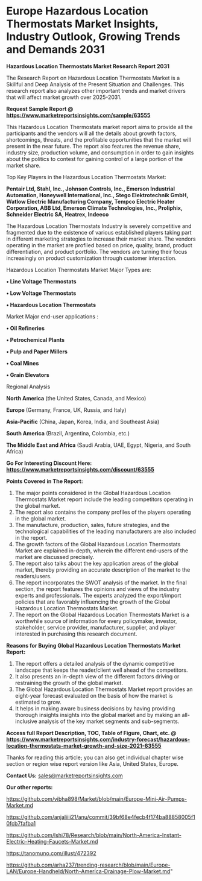 # Europe Hazardous Location Thermostats Market Insights, Industry Outlook, Growing Trends and Demands 2031

<strong>Hazardous Location Thermostats Market Research Report 2031</strong>

The Research Report on Hazardous Location Thermostats Market is a Skillful and Deep Analysis of the Present Situation and Challenges. This research report also analyzes other important trends and market drivers that will affect market growth over 2025-2031.

<strong>Request Sample Report @ <a href=https://www.marketreportsinsights.com/sample/63555>https://www.marketreportsinsights.com/sample/63555</a></strong>

This Hazardous Location Thermostats market report aims to provide all the participants and the vendors will all the details about growth factors, shortcomings, threats, and the profitable opportunities that the market will present in the near future. The report also features the revenue share, industry size, production volume, and consumption in order to gain insights about the politics to contest for gaining control of a large portion of the market share.

Top Key Players in the Hazardous Location Thermostats Market:

<strong>Pentair Ltd, Stahl, Inc., Johnson Controls, Inc., Emerson Industrial Automation, Honeywell International, Inc., Stego Elektrotechnik GmbH, Watlow Electric Manufacturing Company, Tempco Electric Heater Corporation, ABB Ltd, Emerson Climate Technologies, Inc., Proliphix, Schneider Electric SA, Heatrex, Indeeco</strong>

The Hazardous Location Thermostats Industry is severely competitive and fragmented due to the existence of various established players taking part in different marketing strategies to increase their market share. The vendors operating in the market are profiled based on price, quality, brand, product differentiation, and product portfolio. The vendors are turning their focus increasingly on product customization through customer interaction.

Hazardous Location Thermostats Market Major Types are:

<strong>• Line Voltage Thermostats

• Low Voltage Thermostats

• Hazardous Location Thermostats</strong>

Market Major end-user applications :

<strong>• Oil Refineries

• Petrochemical Plants

• Pulp and Paper Millers

• Coal Mines

• Grain Elevators</strong>

Regional Analysis

</u><strong><b>North America</b></strong> (the United States, Canada, and Mexico)

<strong><b>Europe </b></strong>(Germany, France, UK, Russia, and Italy)

<strong><b>Asia-Pacific</b></strong> (China, Japan, Korea, India, and Southeast Asia)

<strong><b>South America</b></strong> (Brazil, Argentina, Colombia, etc.)

<strong><b>The Middle East and Africa</b></strong> (Saudi Arabia, UAE, Egypt, Nigeria, and South Africa)

<strong>Go For Interesting Discount Here: <a href=https://www.marketreportsinsights.com/discount/63555>https://www.marketreportsinsights.com/discount/63555</a></strong>

<strong>Points Covered in The Report:</strong>
<ol>
  <li>The major points considered in the Global Hazardous Location Thermostats Market report include the leading competitors operating in the global market.</li>
  <li>The report also contains the company profiles of the players operating in the global market.</li>
  <li>The manufacture, production, sales, future strategies, and the technological capabilities of the leading manufacturers are also included in the report.</li>
  <li>The growth factors of the Global Hazardous Location Thermostats Market are explained in-depth, wherein the different end-users of the market are discussed precisely.</li>
  <li>The report also talks about the key application areas of the global market, thereby providing an accurate description of the market to the readers/users.</li>
  <li>The report incorporates the SWOT analysis of the market. In the final section, the report features the opinions and views of the industry experts and professionals. The experts analyzed the export/import policies that are favorably influencing the growth of the Global Hazardous Location Thermostats Market.</li>
  <li>The report on the Global Hazardous Location Thermostats Market is a worthwhile source of information for every policymaker, investor, stakeholder, service provider, manufacturer, supplier, and player interested in purchasing this research document.</li>
</ol>
<strong>Reasons for Buying Global Hazardous Location Thermostats Market Report:</strong>

<ol>
  <li>The report offers a detailed analysis of the dynamic competitive landscape that keeps the reader/client well ahead of the competitors.</li>
  <li>It also presents an in-depth view of the different factors driving or restraining the growth of the global market.</li>
  <li>The Global Hazardous Location Thermostats Market report provides an eight-year forecast evaluated on the basis of how the market is estimated to grow.</li>
  <li>It helps in making aware business decisions by having providing thorough insights insights into the global market and by making an all-inclusive analysis of the key market segments and sub-segments.</li>
</ol>
<strong>Access full Report Description, TOC, Table of Figure, Chart, etc. @ <a href=https://www.marketreportsinsights.com/industry-forecast/hazardous-location-thermostats-market-growth-and-size-2021-63555>https://www.marketreportsinsights.com/industry-forecast/hazardous-location-thermostats-market-growth-and-size-2021-63555</a></strong>


Thanks for reading this article; you can also get individual chapter wise section or region wise report version like Asia, United States, Europe.

<strong>Contact Us:</strong>
sales@marketreportsinsights.com

<strong>Our other reports:</strong>

<a href=https://github.com/vibha898/Market/blob/main/Europe-Mini-Air-Pumps-Market.md>https://github.com/vibha898/Market/blob/main/Europe-Mini-Air-Pumps-Market.md</a>

<a href=https://github.com/anjaliiii21/anu/commit/39bf68e4fecb4f174ba88858005f10fcb7fafba1>https://github.com/anjaliiii21/anu/commit/39bf68e4fecb4f174ba88858005f10fcb7fafba1</a>

<a href=https://github.com/Ishi78/Research/blob/main/North-America-Instant-Electric-Heating-Faucets-Market.md>https://github.com/Ishi78/Research/blob/main/North-America-Instant-Electric-Heating-Faucets-Market.md</a>

<a href=https://tanomuno.com/illust/472392>https://tanomuno.com/illust/472392</a>

<a href=https://github.com/arha237/trending-research/blob/main/Europe-LAN/Europe-Handheld/North-America-Drainage-Plow-Market.md>https://github.com/arha237/trending-research/blob/main/Europe-LAN/Europe-Handheld/North-America-Drainage-Plow-Market.md</a>"
